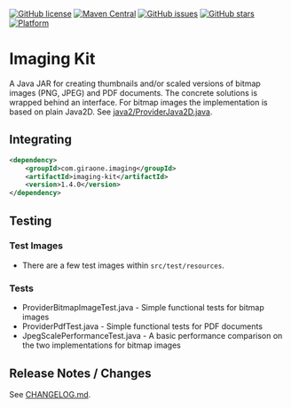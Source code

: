 [![GitHub license](https://img.shields.io/github/license/giraone/imaging-kit)](https://github.com/giraone/imaging-kit/blob/master/LICENSE)
[![Maven Central](https://img.shields.io/badge/Maven%20Central-1.3.0-blue)](https://mvnrepository.com/artifact/com.giraone.imaging/imaging-kit)
[![GitHub issues](https://img.shields.io/github/issues/giraone/imaging-kit)](https://github.com/giraone/imaging-kit/issues)
[![GitHub stars](https://img.shields.io/github/stars/giraone/imaging-kit)](https://github.com/giraone/imaging-kit/stargazers)
[![Platform](https://img.shields.io/badge/platform-jre17%2B-blue)](https://github.com/giraone/imaging-kit/pom.xml)

# Imaging Kit

A Java JAR for creating thumbnails and/or scaled versions of bitmap images (PNG, JPEG) and PDF documents.
The concrete solutions is wrapped behind an interface. For bitmap images the implementation is based on plain Java2D.
See [java2/ProviderJava2D.java](src/main/java/com/giraone/imaging/java2/ProviderJava2D.java).

## Integrating

```xml
<dependency>
    <groupId>com.giraone.imaging</groupId>
    <artifactId>imaging-kit</artifactId>
    <version>1.4.0</version>
</dependency>
```

## Testing

### Test Images

- There are a few test images within `src/test/resources`.

### Tests

- ProviderBitmapImageTest.java - Simple functional tests for bitmap images
- ProviderPdfTest.java - Simple functional tests for PDF documents
- JpegScalePerformanceTest.java - A basic performance comparison on the two implementations for bitmap images

## Release Notes / Changes

See [CHANGELOG.md](CHANGELOG.md).